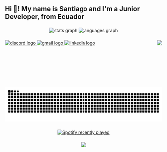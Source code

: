 <h2 align="left">Hi 👋! My name is Santiago and I'm a Junior Developer, from Ecuador</h2>

###

<div align="center">
  <img src="https://github-readme-stats.vercel.app/api?username=SantiagoEspinoza007&hide_title=false&hide_rank=false&show_icons=true&include_all_commits=true&count_private=true&disable_animations=false&theme=dracula&locale=en&hide_border=false" height="150" alt="stats graph"  />
  <img src="https://github-readme-stats.vercel.app/api/top-langs?username=SantiagoEspinoza007&locale=en&hide_title=false&layout=compact&card_width=320&langs_count=5&theme=dracula&hide_border=false" height="150" alt="languages graph"  />
</div>

###

<img align="right" height="150" src="https://media0.giphy.com/media/v1.Y2lkPTc5MGI3NjExa3hmOGszcG5lNmI4dzNob3pxOTMyODFyOGpubndkamc0MWp5M2V6diZlcD12MV9pbnRlcm5hbF9naWZfYnlfaWQmY3Q9Zw/jBOOXxSJfG8kqMxT11/giphy.gif"  />

###

<div align="left">
  <a href="https://discord.gg/user/.don.cheto">
    <img src="https://img.shields.io/static/v1?message=Discord&logo=discord&label=&color=7289DA&logoColor=white&labelColor=&style=for-the-badge" height="35" alt="discord logo"  />
  </a>
  <a href="mailto:esantiagoespinoza08@gmail.com">
    <img src="https://img.shields.io/static/v1?message=Gmail&logo=gmail&label=&color=D14836&logoColor=white&labelColor=&style=for-the-badge" height="35" alt="gmail logo"  />
  </a>
  <a href="https://www.linkedin.com/in/santiago-espinoza-velasquez11">
    <img src="https://img.shields.io/static/v1?message=LinkedIn&logo=linkedin&label=&color=0077B5&logoColor=white&labelColor=&style=for-the-badge" height="35" alt="linkedin logo"  />
  </a>
</div>

###

<br clear="both">

<img src="https://raw.githubusercontent.com/SantiagoEspinoza007/SantiagoEspinoza007/output/snake.svg" alt="Snake animation" />

###

<div align="center">
  <a href="https://open.spotify.com/user/22kmlao2bczsxdickbuc5ygii">
    <img src="https://spotify-recently-played-readme.vercel.app/api?user=22kmlao2bczsxdickbuc5ygii" alt="Spotify recently played"  />
  </a>
</div>

###
<div align="center">
  <img src="https://profile-counter.glitch.me/SantiagoEspinoza007/count.svg?"  />
</div>

###
